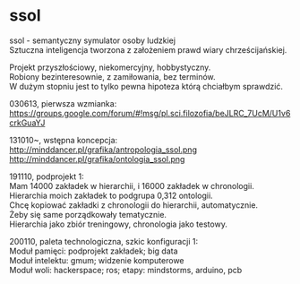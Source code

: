 # ssol  
ssol - semantyczny symulator osoby ludzkiej   
Sztuczna inteligencja tworzona z założeniem prawd wiary chrześcijańskiej.   

Projekt przyszłościowy, niekomercyjny, hobbystyczny.   
Robiony bezinteresownie, z zamiłowania, bez terminów.   
W dużym stopniu jest to tylko pewna hipoteza którą chciałbym sprawdzić.  

030613, pierwsza wzmianka:  
https://groups.google.com/forum/#!msg/pl.sci.filozofia/beJLRC_7UcM/U1v6crkGuaYJ

131010~, wstępna koncepcja:  
http://minddancer.pl/grafika/antropologia_ssol.png  
http://minddancer.pl/grafika/ontologia_ssol.png    

191110, podprojekt 1:   
Mam 14000 zakładek w hierarchii, i 16000 zakładek w chronologii.    
Hierarchia moich zakładek to podgrupa 0,312 ontologii.  
Chcę kopiować zakładki z chronologii do hierarchii, automatycznie.     
Żeby się same porządkowały tematycznie.   
Hierarchia jako zbiór treningowy, chronologia jako testowy.  

200110, paleta technologiczna, szkic konfiguracji 1:    
Moduł pamięci: podprojekt zakładek; big data    
Moduł intelektu: gmum; widzenie komputerowe   
Moduł woli: hackerspace; ros; etapy: mindstorms, arduino, pcb       

